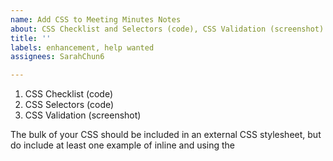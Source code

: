 ```yaml
---
name: Add CSS to Meeting Minutes Notes
about: CSS Checklist and Selectors (code), CSS Validation (screenshot)
title: ''
labels: enhancement, help wanted
assignees: SarahChun6

---
```


1. CSS Checklist (code)
2. CSS Selectors (code)
3. CSS Validation (screenshot)

The bulk of your CSS should be included in an external CSS stylesheet, but do include at least one example of inline and using the <style> element for styling.
